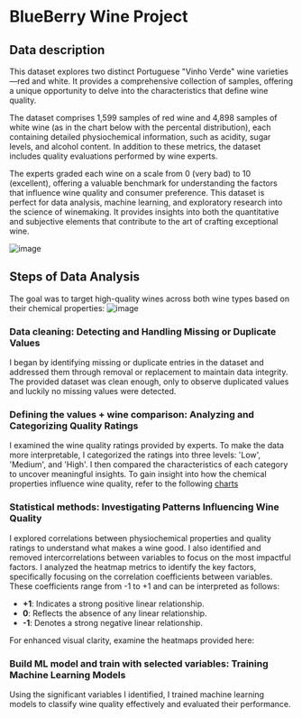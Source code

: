 # BlueBerry Wine Project

## Data description
This dataset explores two distinct Portuguese "Vinho Verde" wine varieties—red and white. It provides a comprehensive collection of samples, offering a unique opportunity to delve into the characteristics that define wine quality.

The dataset comprises 1,599 samples of red wine and 4,898 samples of white wine (as in the chart below with the percental distribution), each containing detailed physiochemical information, such as acidity, sugar levels, and alcohol content. In addition to these metrics, the dataset includes quality evaluations performed by wine experts.

The experts graded each wine on a scale from 0 (very bad) to 10 (excellent), offering a valuable benchmark for understanding the factors that influence wine quality and consumer preference.
This dataset is perfect for data analysis, machine learning, and exploratory research into the science of winemaking. It provides insights into both the quantitative and subjective elements that contribute to the art of crafting exceptional wine.

![image](https://github.com/user-attachments/assets/910c2777-07a9-4694-b5dd-38b7d79f8e31)

## Steps of Data Analysis
The goal was to target high-quality wines across both wine types based on their chemical properties:
![image](https://github.com/user-attachments/assets/d469bef6-1598-42c2-a0cb-282a4bd29e92)

### Data cleaning: Detecting and Handling Missing or Duplicate Values
 I began by identifying missing or duplicate entries in the dataset and addressed them through removal or replacement to maintain data integrity.
 The provided dataset was clean enough, only to observe duplicated values and luckily no missing values were detected. 

### Defining the values + wine comparison: Analyzing and Categorizing Quality Ratings
I examined the wine quality ratings provided by experts. 
To make the data more interpretable, I categorized the ratings into three levels: 'Low', 'Medium', and 'High'. I then compared the characteristics of each category to uncover meaningful insights.
To gain insight into how the chemical properties influence wine quality, refer to the following [charts](https://github.com/Meddy92-gif/Project-2/tree/master/wine%2Bquality)

### Statistical methods: Investigating Patterns Influencing Wine Quality
I explored correlations between physiochemical properties and quality ratings to understand what makes a wine good.
I also identified and removed intercorrelations between variables to focus on the most impactful factors.
I analyzed the heatmap metrics to identify the key factors, specifically focusing on the correlation coefficients between variables. These coefficients range from -1 to +1 and can be interpreted as follows:

- **+1**: Indicates a strong positive linear relationship.  
- **0**: Reflects the absence of any linear relationship.  
- **-1**: Denotes a strong negative linear relationship.

For enhanced visual clarity, examine the heatmaps provided here:


### Build ML model and train with selected variables: Training Machine Learning Models
Using the significant variables I identified, I trained machine learning models to classify wine quality effectively and evaluated their performance.



 




